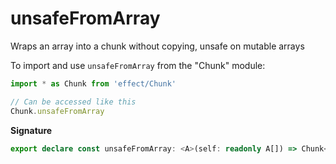 # unsafeFromArray

Wraps an array into a chunk without copying, unsafe on mutable arrays

To import and use `unsafeFromArray` from the "Chunk" module:

```ts
import * as Chunk from 'effect/Chunk'

// Can be accessed like this
Chunk.unsafeFromArray
```

**Signature**

```ts
export declare const unsafeFromArray: <A>(self: readonly A[]) => Chunk<A>
```
